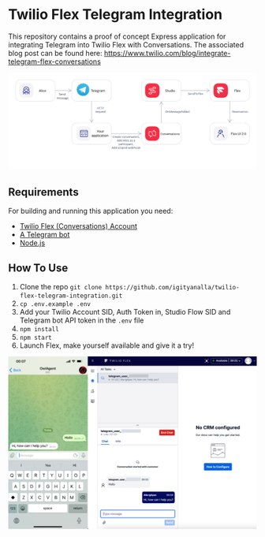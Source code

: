 # Twilio Flex Telegram Integration

This repository contains a proof of concept Express application for integrating Telegram into Twilio Flex with
Conversations. The associated blog post can be found here:
https://www.twilio.com/blog/integrate-telegram-flex-conversations

![diagram](/public/images/diagram.png?raw=true)

## Requirements

For building and running this application you need:

- [Twilio Flex (Conversations) Account](https://www.twilio.com/docs/flex/conversations)
- [A Telegram bot](https://core.telegram.org)
- [Node.js](https://nodejs.org/en/download/)

## How To Use

1. Clone the repo
   `git clone https://github.com/igityanalla/twilio-flex-telegram-integration.git`
2. `cp .env.example .env`
3. Add your Twilio Account SID, Auth Token in, Studio Flow SID and Telegram bot API token in the `.env` file
4. `npm install`
5. `npm start`
6. Launch Flex, make yourself available and give it a try!

![Telegram](/public/images/screenshots.png?raw=true)
